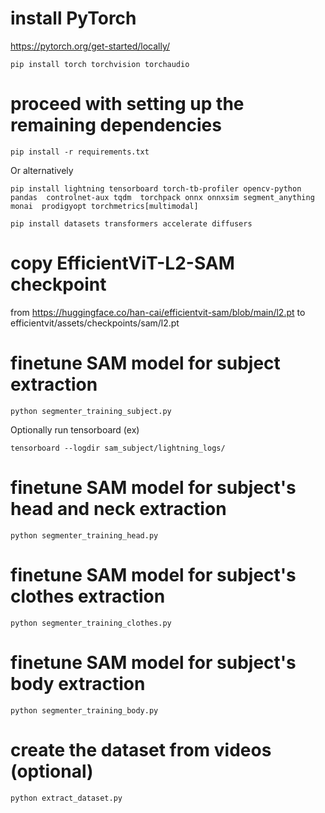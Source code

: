 # install PyTorch

https://pytorch.org/get-started/locally/
```
pip install torch torchvision torchaudio 
```

# proceed with setting up the remaining dependencies
```
pip install -r requirements.txt
```
Or alternatively
```
pip install lightning tensorboard torch-tb-profiler opencv-python pandas  controlnet-aux tqdm  torchpack onnx onnxsim segment_anything monai  prodigyopt torchmetrics[multimodal]

pip install datasets transformers accelerate diffusers
```


# copy EfficientViT-L2-SAM checkpoint
from https://huggingface.co/han-cai/efficientvit-sam/blob/main/l2.pt to efficientvit/assets/checkpoints/sam/l2.pt

# finetune SAM model for subject extraction
```
python segmenter_training_subject.py
```
Optionally run tensorboard (ex)
```
tensorboard --logdir sam_subject/lightning_logs/
```

# finetune SAM model for subject's head and neck extraction
```
python segmenter_training_head.py
```

# finetune SAM model for subject's clothes extraction
```
python segmenter_training_clothes.py
```

# finetune SAM model for subject's body extraction
```
python segmenter_training_body.py
```

# create the dataset from videos (optional)
```
python extract_dataset.py
```